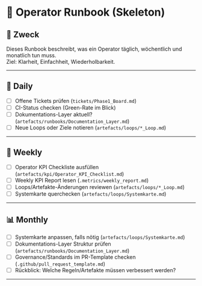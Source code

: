 # 📘 Operator Runbook (Skeleton)

## 🎯 Zweck
Dieses Runbook beschreibt, was ein Operator täglich, wöchentlich und monatlich tun muss.  
Ziel: Klarheit, Einfachheit, Wiederholbarkeit.

---

## 📅 Daily
- [ ] Offene Tickets prüfen (`tickets/Phase1_Board.md`)
- [ ] CI-Status checken (Green-Rate im Blick)
- [ ] Dokumentations-Layer aktuell? (`artefacts/runbooks/Documentation_Layer.md`)
- [ ] Neue Loops oder Ziele notieren (`artefacts/loops/*_Loop.md`)

---

## 📆 Weekly
- [ ] Operator KPI Checkliste ausfüllen (`artefacts/kpi/Operator_KPI_Checklist.md`)
- [ ] Weekly KPI Report lesen (`.metrics/weekly_report.md`)
- [ ] Loops/Artefakte-Änderungen reviewen (`artefacts/loops/*_Loop.md`)
- [ ] Systemkarte querchecken (`artefacts/loops/Systemkarte.md`)

---

## 📊 Monthly
- [ ] Systemkarte anpassen, falls nötig (`artefacts/loops/Systemkarte.md`)
- [ ] Dokumentations-Layer Struktur prüfen (`artefacts/runbooks/Documentation_Layer.md`)
- [ ] Governance/Standards im PR-Template checken (`.github/pull_request_template.md`)
- [ ] Rückblick: Welche Regeln/Artefakte müssen verbessert werden?

---
